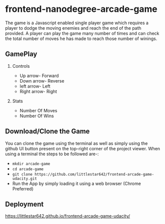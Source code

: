 frontend-nanodegree-arcade-game
===============================

The game is a Javascript enabled single player game which requires a player to dodge the moving enemies and reach the end of the path provided. A player can play the game many number of times and can check the total number of moves he has made to reach those number of winings.

## GamePlay

1. Controls
    * Up arrow- Forward
    * Down arrow- Reverse
    * left arrow- Left
    * Right arrow- Right

2. Stats
    * Number Of Moves
    * Number Of Wins

## Download/Clone the Game

You can clone the game using the terminal as well as simply using the github UI button present on the top-right corner of the project viewer. When using a terminal the steps to be followed are-:
* `mkdir arcade-game`
* `cd arcade-game`
* `git clone https://github.com/littlestar642/frontend-arcade-game-udacity.git`
* Run the App by simply loading it using a web browser (Chrome Preferred)

## Deployment
https://littlestar642.github.io/frontend-arcade-game-udacity/


